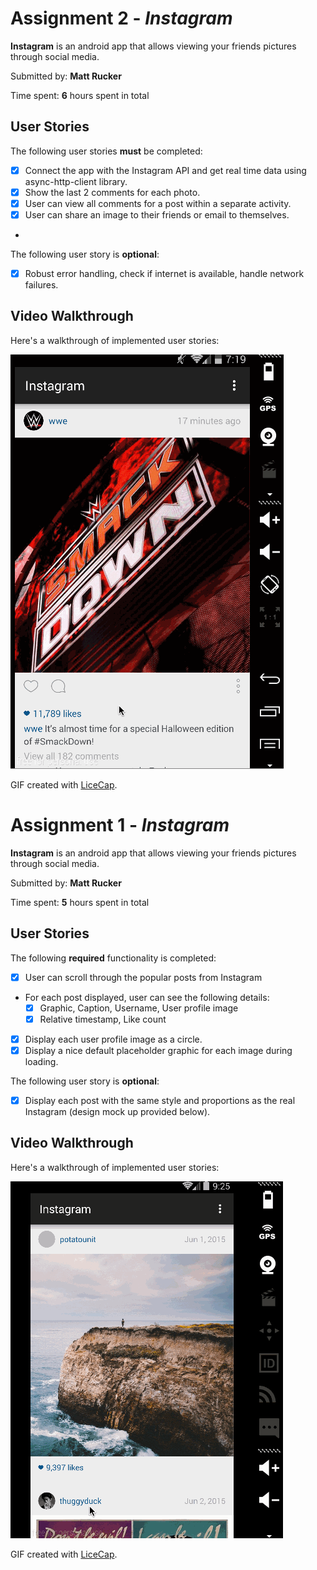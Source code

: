 # Assignment 2 - *Instagram*

**Instagram** is an android app that allows viewing your friends pictures through social media.

Submitted by: **Matt Rucker**

Time spent: **6** hours spent in total

## User Stories
The following user stories **must** be completed:

* [x] Connect the app with the Instagram API and get real time data using async-http-client library.
* [x] Show the last 2 comments for each photo.
* [x] User can view all comments for a post within a separate activity.
* [x] User can share an image to their friends or email to themselves.
* 
The following user story is **optional**:

* [x] Robust error handling, check if internet is available, handle network failures.

## Video Walkthrough 

Here's a walkthrough of implemented user stories:

<img src='instagram-demo-2.gif' title='Video Walkthrough' width='' alt='Video Walkthrough' />

GIF created with [LiceCap](http://www.cockos.com/licecap/).


# Assignment 1 - *Instagram*

**Instagram** is an android app that allows viewing your friends pictures through social media.

Submitted by: **Matt Rucker**

Time spent: **5** hours spent in total

## User Stories

The following **required** functionality is completed:

* [x] User can scroll through the popular posts from Instagram
* For each post displayed, user can see the following details:
  * [x] Graphic, Caption, Username, User profile image
  * [x] Relative timestamp, Like count

* [x] Display each user profile image as a circle.
* [x] Display a nice default placeholder graphic for each image during loading.

The following user story is **optional**:

* [x] Display each post with the same style and proportions as the real Instagram (design mock up provided below).


## Video Walkthrough 

Here's a walkthrough of implemented user stories:

<img src='instagram-demo.gif' title='Video Walkthrough' width='' alt='Video Walkthrough' />

GIF created with [LiceCap](http://www.cockos.com/licecap/).
